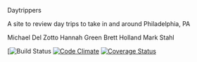 Daytrippers

A site to review day trips to take in and around Philadelphia, PA


Michael Del Zotto
Hannah Green
Brett Holland
Mark Stahl



[![Build Status](https://codeship.com/projects/8d06ba60-084d-0136-da1b-46f3ea952830/status?branch=master)
[![Code Climate](https://codeclimate.com/github/hannahwgreen/daytrippers/badges/gpa.svg)](https://codeclimate.com/github/hannahwgreen/daytrippers)
[![Coverage Status](https://coveralls.io/repos/github/hannahwgreen/daytrippers/badge.svg?branch=master)](https://coveralls.io/github/hannahwgreen/daytrippers?branch=master)
